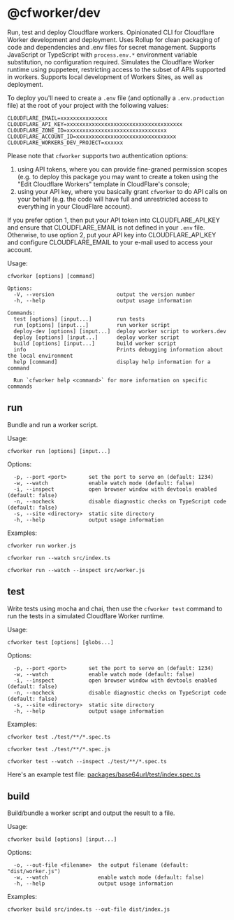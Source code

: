 # @cfworker/dev

Run, test and deploy Cloudflare workers.
Opinionated CLI for Cloudflare Worker development and deployment.
Uses Rollup for clean packaging of code and dependencies and .env files for secret management.
Supports JavaScript or TypeScript with `process.env.*` environment variable substitution, no configuration required.
Simulates the Cloudflare Worker runtime using puppeteer, restricting access to the subset of APIs supported in workers.
Supports local development of Workers Sites, as well as deployment.

To deploy you'll need to create a `.env` file (and optionally a `.env.production` file) at the root of your project with the following values:

```
CLOUDFLARE_EMAIL=xxxxxxxxxxxxxxx
CLOUDFLARE_API_KEY=xxxxxxxxxxxxxxxxxxxxxxxxxxxxxxxxxxxxx
CLOUDFLARE_ZONE_ID=xxxxxxxxxxxxxxxxxxxxxxxxxxxxxxxx
CLOUDFLARE_ACCOUNT_ID=xxxxxxxxxxxxxxxxxxxxxxxxxxxxxxxx
CLOUDFLARE_WORKERS_DEV_PROJECT=xxxxxx
```

Please note that `cfworker` supports two authentication options:

1. using API tokens, where you can provide fine-graned permission scopes (e.g. to deploy this package you may want to create a token using the "Edit Cloudflare Workers" template in CloudFlare's console;
2. using your API key, where you basically grant `cfworker` to do API calls on your behalf (e.g. the code will have full and unrestricted access to everything in your CloudFlare account).

If you prefer option 1, then put your API token into CLOUDFLARE_API_KEY and ensure that CLOUDFLARE_EMAIL is not defined in your `.env` file. Otherwise, to use option 2, put your API key into CLOUDFLARE_API_KEY and configure CLOUDFLARE_EMAIL to your e-mail used to access your account.

Usage:

```
cfworker [options] [command]

Options:
  -V, --version                    output the version number
  -h, --help                       output usage information

Commands:
  test [options] [input...]        run tests
  run [options] [input...]         run worker script
  deploy-dev [options] [input...]  deploy worker script to workers.dev
  deploy [options] [input...]      deploy worker script
  build [options] [input...]       build worker script
  info                             Prints debugging information about the local environment
  help [command]                   display help information for a command

  Run `cfworker help <command>` for more information on specific commands
```

## run

Bundle and run a worker script.

Usage:

```
cfworker run [options] [input...]
```

Options:

```
  -p, --port <port>       set the port to serve on (default: 1234)
  -w, --watch             enable watch mode (default: false)
  -i, --inspect           open browser window with devtools enabled (default: false)
  -n, --nocheck           disable diagnostic checks on TypeScript code (default: false)
  -s, --site <directory>  static site directory
  -h, --help              output usage information
```

Examples:

```
cfworker run worker.js

cfworker run --watch src/index.ts

cfworker run --watch --inspect src/worker.js
```

## test

Write tests using mocha and chai, then use the `cfworker test` command to run the tests in a simulated Cloudflare Worker runtime.

Usage:

```
cfworker test [options] [globs...]
```

Options:

```
  -p, --port <port>       set the port to serve on (default: 1234)
  -w, --watch             enable watch mode (default: false)
  -i, --inspect           open browser window with devtools enabled (default: false)
  -n, --nocheck           disable diagnostic checks on TypeScript code (default: false)
  -s, --site <directory>  static site directory
  -h, --help              output usage information
```

Examples:

```
cfworker test ./test/**/*.spec.ts

cfworker test ./test/**/*.spec.js

cfworker test --watch --inspect ./test/**/*.spec.ts
```

Here's an example test file: [packages/base64url/test/index.spec.ts](/packages/base64url/test/index.spec.ts)

## build

Build/bundle a worker script and output the result to a file.

Usage:

```
cfworker build [options] [input...]
```

Options:

```
  -o, --out-file <filename>  the output filename (default: "dist/worker.js")
  -w, --watch                enable watch mode (default: false)
  -h, --help                 output usage information
```

Examples:

```
cfworker build src/index.ts --out-file dist/index.js
```
